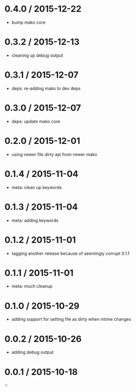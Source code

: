 
0.4.0 / 2015-12-22
==================

  * bump mako core

0.3.2 / 2015-12-13
==================

  * cleaning up debug output

0.3.1 / 2015-12-07
==================

  * deps: re-adding mako to dev deps

0.3.0 / 2015-12-07
==================

  * deps: update mako core

0.2.0 / 2015-12-01
==================

  * using newer file dirty api from newer mako

0.1.4 / 2015-11-04
==================

  * meta: clean up keywords

0.1.3 / 2015-11-04
==================

  * meta: adding keywords

0.1.2 / 2015-11-01
==================

  * tagging another release because of seemingly corrupt 0.1.1

0.1.1 / 2015-11-01
==================

  * meta: much cleanup

0.1.0 / 2015-10-29
==================

  * adding support for setting file as dirty when mtime changes

0.0.2 / 2015-10-26
==================

  * adding debug output

0.0.1 / 2015-10-18
==================

:sparkles:
